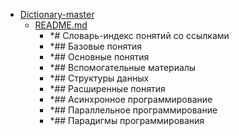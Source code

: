 - <a href = "E:\Node_projects\Node_Way\NBase\_Md\_Index\__Closer\_HPW\_Repos_HowProgrammingWorks_17_05_2020\Dictionary-master\cat.Dictionary-master\dir.Dictionary-master.md">Dictionary-master</a>
    - <a href = "E:\Node_projects\Node_Way\NBase\_Md\_Index\__Closer\_HPW\_Repos_HowProgrammingWorks_17_05_2020\Dictionary-master\README.md">README.md</a>
        - *# Словарь-индекс понятий со ссылками
        - *## Базовые понятия
        - *## Основные понятия
        - *## Вспомогательные материалы
        - *## Структуры данных
        - *## Расширенные понятия
        - *## Асинхронное программирование
        - *## Параллельное программирование
        - *## Парадигмы программирования
